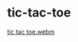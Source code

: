 # tic-tac-toe


[tic tac toe.webm](https://user-images.githubusercontent.com/94534918/202277581-0a783425-28e0-4ab3-8981-cbc76f87abb2.webm)

